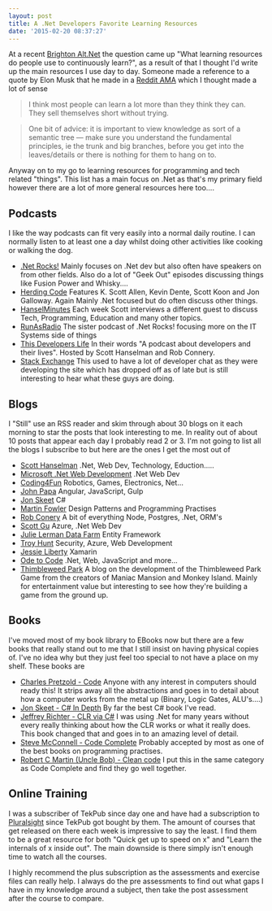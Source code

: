 ```yaml
---
layout: post
title: A .Net Developers Favorite Learning Resources
date: '2015-02-20 08:37:27'
---
```


At a recent [Brighton Alt.Net](http://brightonalt.net/ "Brighton Alt.Net") the question came up "What learning resources do people use to continuously learn?", as a result of that I thought I'd write up the main resources I use day to day. Someone made a reference to a quote by Elon Musk that he made in a [Reddit AMA](http://www.reddit.com/r/IAmA/comments/2rgsan/i_am_elon_musk_ceocto_of_a_rocket_company_ama/cnfre0a "Reddit AMA") which I thought made a lot of sense

>I think most people can learn a lot more than they think they can. They sell themselves short without trying.

> One bit of advice: it is important to view knowledge as sort of a semantic tree — make sure you understand the fundamental principles, ie the trunk and big branches, before you get into the leaves/details or there is nothing for them to hang on to.
 
Anyway on to my go to learning resources for programming and tech related "things". This list has a main focus on .Net as that's my primary field however there are a lot of more general resources here too....

## Podcasts ##
I like the way podcasts can fit very easily into a normal daily routine. I can normally listen to at least one a day whilst doing other activities like cooking or walking the dog.

- [.Net Rocks!](http://www.dotnetrocks.com/ "DotNetRocks") Mainly focuses on .Net dev but also often have speakers on from other fields. Also do a lot of "Geek Out" episodes discussing things like Fusion Power and Whisky.... 
- [Herding Code](http://herdingcode.com/ "Herding Code") Features  K. Scott Allen, Kevin Dente, Scott Koon and Jon Galloway. Again Mainly .Net focused but do often discuss other things. 
- [HanselMinutes](http://hanselminutes.com/ "HanselMinutes") Each week Scott interviews a different guest to discuss Tech, Programming, Education and many other topics. 
- [RunAsRadio](http://www.runasradio.com/ "RunAsRadio") The sister podcast of .Net Rocks! focusing more on the IT Systems side of things
- [This Developers Life](http://thisdeveloperslife.com/ "This Developers Life") In their words "A podcast about developers and their lives". Hosted by Scott Hanselman and Rob Connery.
- [Stack Exchange](http://blog.stackoverflow.com/category/podcasts/ "StackExchange Podcast") This used to have a lot of developer chat as they were developing the site which has dropped off as of late but is still interesting to hear what these guys are doing.

## Blogs ##
I "Still" use an RSS reader and skim through about 30 blogs on it each morning to star the posts that look interesting to me. In reality out of about 10 posts that appear each day I probably read 2 or 3. I'm not going to list all the blogs I subscribe to but here are the ones I get the most out of

- [Scott Hanselman](http://www.hanselman.com/blog/ "Scott Hanselman") .Net, Web Dev, Technology, Eduction.....
- [Microsoft .Net Web Development](http://blogs.msdn.com/b/webdev/ "Web Dev Tools") .Net Web Dev
- [Coding4Fun](http://channel9.msdn.com/coding4fun/blog "Coding4Fun") Robotics, Games, Electronics, Net...
- [John Papa](http://www.johnpapa.net/ "John Papa") Angular, JavaScript, Gulp
- [Jon Skeet](http://codeblog.jonskeet.uk/ "Jon Skeet") C#
- [Martin Fowler](http://martinfowler.com/ "Martin Fowler") Design Patterns and Programming Practises
- [Rob Conery](http://rob.conery.io/ "Rob Conery") A bit of everything Node, Postgres, .Net, ORM's
- [Scott Gu](http://weblogs.asp.net/scottgu "Scott Gu") Azure, .Net Web Dev
- [Julie Lerman Data Farm](http://thedatafarm.com/blog/ "Julian Lerman") Entity Framework
- [Troy Hunt](http://www.troyhunt.com/ "Troy Hunt") Security, Azure, Web Development
- [Jessie Liberty](http://jesseliberty.com/ "Jessie Liberty") Xamarin
- [Ode to Code](http://odetocode.com/blogs/all "Ode to Code") .Net, Web, JavaScript and more...
- [Thimbleweed Park](http://blog.thimbleweedpark.com/ "Thimbleweed Park") A blog on the development of the Thimbleweed Park Game from the creators of Maniac Mansion and Monkey Island. Mainly for entertainment value but interesting to see how they're building a game from the ground up.

## Books ##
I've moved most of my book library to EBooks now but there are a few books that really stand out to me that I still insist on having physical copies of. I've no idea why but they just feel too special to not have a place on my shelf. These books are

- [Charles Pretzold - Code](http://www.amazon.co.uk/Code-Language-Computer-Hardware-Software/dp/0735611319) Anyone with any interest in computers should ready this! It strips away all the abstractions and goes in to detail about how a computer works from the metal up (Binary, Logic Gates, ALU's....)
- [Jon Skeet - C# In Depth](http://www.amazon.co.uk/C-Depth-Jon-Skeet/dp/1935182471) By far the best C# book I've read.
- [Jeffrey Richter - CLR via C#](http://www.amazon.co.uk/CLR-via-C-Jeffrey-Richter/dp/0735627045) I was using .Net for many years without every really thinking about how the CLR works or what it really does. This book changed that and goes in to an amazing level of detail. 
- [Steve McConnell - Code Complete](http://www.amazon.co.uk/Code-Complete-Practical-Handbook-Construction/dp/0735619670/ref=sr_1_1?s=books&ie=UTF8&qid=1424419456&sr=1-1&keywords=Code+Complete) Probably accepted by most as one of the best books on programming practises. 
- [Robert C Martin (Uncle Bob) - Clean code](http://www.amazon.co.uk/Clean-Code-Handbook-Software-Craftsmanship/dp/0132350882/ref=sr_1_1?s=books&ie=UTF8&qid=1424419471&sr=1-1&keywords=Clean+Code) I put this in the same category as Code Complete and find they go well together.

## Online Training ##
I was a subscriber of TekPub since day one and have had a subscription to [Pluralsight](http://www.pluralsight.com) since TekPub got bought by them. The amount of courses that get released on there each week  is impressive to say the least. I find them to be a great resource for both "Quick get up to speed on x" and "Learn the internals of x inside out". The main downside is there simply isn't enough time to watch all the courses.

I highly recommend the plus subscription as the assessments and exercise files can really help. I always do the pre assessments to find out what gaps I have in my knowledge around a subject, then take the post assessment after the course to compare.